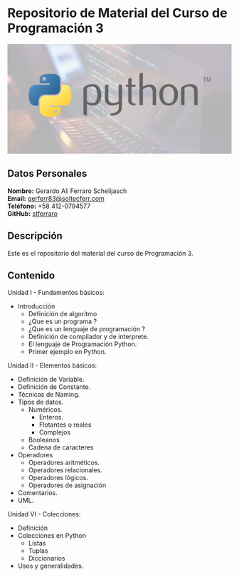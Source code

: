 # Repositorio de Material del Curso de Programación 3

![imagen_curso](recursos/python.jpg)

## Datos Personales

**Nombre:** Gerardo Ali Ferraro Schelijasch  
**Email:** gerferr83@soltecferr.com  
**Teléfono:** +58 412-0794577  
**GitHub:** [stferraro](https://github.com/stferraro)
 

## Descripción

Este es el repositorio del material del curso de Programación 3.

## Contenido

Unidad I - Fundamentos básicos:

- Introducción 
	- Definición de algoritmo 
	- ¿Que es un programa ?
	- ¿Que es un lenguaje de programación ?
	- Definición de compilador y de interprete.
	- El lenguaje de Programación Python.
	- Primer ejemplo en Python.


Unidad II - Elementos básicos:

- Definición de Variable.
- Definición de Constante.
- Técnicas de Naming.
- Tipos de datos.
	- Numéricos.
		- Enteros.
		- Flotantes o reales
		- Complejos
	- Booleanos
	- Cadena de caracteres
- Operadores
	- Operadores aritméticos.
	- Operadores relacionales.
	- Operadores lógicos.
	- Operadores de asignación
- Comentarios.
- UML.

Unidad VI - Colecciones:

- Definición 
- Colecciones en Python
	- Listas
	- Tuplas
	- Diccionarios
- Usos y generalidades.



